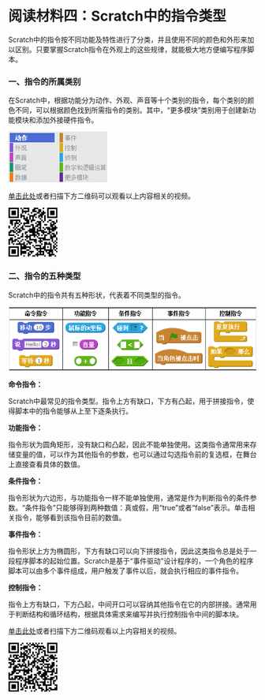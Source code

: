 # 阅读材料四：Scratch中的指令类型



Scratch中的指令按不同功能及特性进行了分类，并且使用不同的颜色和外形来加以区别。只要掌握Scratch指令在外观上的这些规律，就能极大地方便编写程序脚本。



### 一、指令的所属类别

在Scratch中，根据功能分为动作、外观、声音等十个类别的指令，每个类别的颜色不同，可以根据颜色找到所需指令的类别。其中，“更多模块”类别用于创建新功能模块和添加外接硬件指令。

![](../../.gitbook/assets/scratch14-1.png)



[单击此处](http://haohaodada.com/video/a21401.php)或者扫描下方二维码可以观看以上内容相关的视频。

![](../../.gitbook/assets/a21401.png) 





### 二、指令的五种类型

Scratch中的指令共有五种形状，代表着不同类型的指令。

![](../../.gitbook/assets/scratch14-2.png)

**命令指令：**

Scratch中最常见的指令类型。指令上方有缺口，下方有凸起，用于拼接指令，使得脚本中的指令能够从上至下逐条执行。

**功能指令：**

指令形状为圆角矩形，没有缺口和凸起，因此不能单独使用。这类指令通常用来存储变量的值，可以作为其他指令的参数，也可以通过勾选指令前的复选框，在舞台上直接查看具体的数值。

**条件指令：**

指令形状为六边形，与功能指令一样不能单独使用，通常是作为判断指令的条件参数。“条件指令”只能够得到两种数值：真或假，用“true”或者“false”表示。单击相关指令，能够看到该指令目前的数值。

**事件指令：**

指令形状上方为椭圆形，下方有缺口可以向下拼接指令，因此这类指令总是处于一段程序脚本的起始位置。Scratch是基于“事件驱动”设计程序的，一个角色的程序脚本可以由多个事件组成，用户触发了事件以后，就会执行相应的事件指令。

**控制指令：**

​    指令上方有缺口，下方凸起，中间开口可以容纳其他指令在它的内部拼接。通常用于判断结构和循环结构，根据具体需求来编写并执行控制指令中间的脚本块。



[单击此处](http://haohaodada.com/video/a21402.php)或者扫描下方二维码观看以上内容相关的视频。

![](../../.gitbook/assets/a21402.png) 

